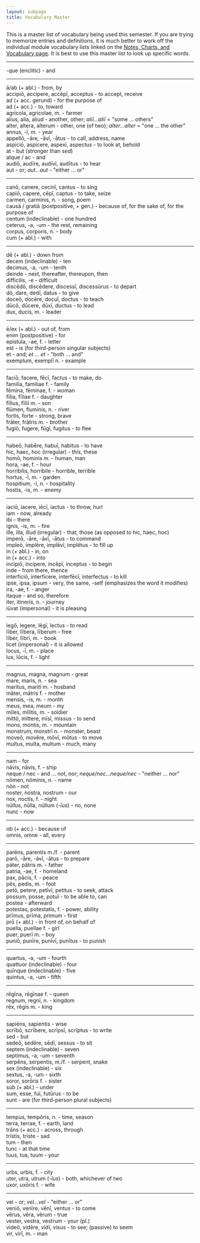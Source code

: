 ```yaml
---
layout: subpage
title: Vocabulary Master
---
```


This is a master list of vocabulary being used this semester. If you are trying to memorize entries and definitions, it is much better to work off the individual module vocabulary lists linked on the [Notes, Charts, and Vocabulary page](https://dlibatique.github.io/LATN101-F19/notes-charts-and-vocab). It is best to use this master list to look up specific words.

***

-que (enclitic) - and  

***

ā/ab (+ abl.) - from, by  
accipiō, accipere, accēpī, acceptus - to accept, receive  
ad (+ acc. gerund) - for the purpose of  
ad (+ acc.) - to, toward  
agricola, agricolae, m. - farmer  
alius, alia, aliud - another, other; *aliī...aliī* = "some ... others"  
alter, altera, alterum - other, one (of two); *alter...alter* = "one ... the other"  
annus, -ī, m. - year  
appellō, -āre, -āvī, -ātus - to call, address, name  
aspiciō, aspicere, aspexī, aspectus - to look at, behold  
at - but (stronger than *sed*)  
atque / ac - and  
audiō, audīre, audīvī, audītus - to hear  
aut - or; *aut...aut* - "either ... or"  

***


canō, canere, cecinī, cantus - to sing  
capiō, capere, cēpī, captus - to take, seize  
carmen, carminis, n. - song, poem  
causā / gratiā (postpositive, + gen.) - because of, for the sake of, for the purpose of  
centum (indeclinable) - one hundred  
ceterus, -a, -um - the rest, remaining  
corpus, corporis, n. - body  
cum (+ abl.) - with  

***

dē (+ abl.) - down from  
decem (indeclinable) - ten  
decimus, -a, -um - tenth  
deinde - next, thereafter, thereupon, then  
difficilis, -e - difficult  
discēdō, discēdere, discessī, discessūrus - to depart  
dō, dare, dedī, datus - to give  
doceō, docēre, docuī, doctus - to teach  
dūcō, dūcere, dūxī, ductus - to lead  
dux, ducis, m. - leader  

***


ē/ex (+ abl.) - out of, from  
enim (postpositive) - for  
epistula, -ae, f. - letter  
est - is (for third-person singular subjects)  
et - and; *et ... et* - "both ... and"  
exemplum, exemplī n. - example  

***


faciō, facere, fēcī, factus - to make, do  
familia, familiae f. - family  
fēmina, fēminae, f. - woman  
fīlia, fīliae f. - daughter  
fīlius, fīliī m. - son  
flūmen, fluminis, n. - river  
fortis, forte - strong, brave  
frāter, frātris m. - brother  
fugiō, fugere, fūgī, fugitus - to flee  

***


habeō, habēre, habuī, habitus - to have  
hic, haec, hoc (irregular) - this, these  
homō, hominis m. - human, man  
hora, -ae, f. - hour  
horribilis, horribile - horrible, terrible  
hortus, -ī, m. - garden  
hospitium, -ī, n. - hospitality  
hostis, -is, m. - enemy  

***


iaciō, iacere, iēcī, iactus - to throw, hurl  
iam - now, already  
ibi - there  
ignis, -is, m. - fire  
ille, illa, illud (irregular) - that, those (as opposed to hic, haec, hoc)  
imperō, -āre, -āvī, -ātus - to command  
impleō, implēre, implēvī, implētus - to fill up  
in (+ abl.) - in, on  
in (+ acc.) - into  
incipiō, incipere, incēpī, inceptus - to begin  
inde - from there, thence  
interficiō, interficere, interfēcī, interfectus - to kill  
ipse, ipsa, ipsum - very, the same, -self (emphasizes the word it modifies)  
ira, -ae, f. - anger  
itaque - and so, therefore  
iter, itineris, n. - journey  
iūvat (impersonal) - it is pleasing  

***


legō, legere, lēgī, lectus - to read  
līber, lībera, līberum - free  
līber, lībrī, m. - book  
licet (impersonal) - it is allowed  
locus, -ī, m. - place  
lux, lūcis, f. - light  

***


magnus, magna, magnum - great  
mare, maris, n. - sea  
maritus, maritī m. - husband  
māter, mātris f. - mother  
mensis, -is, m. - month  
meus, mea, meum - my  
mīles, mīlitis, m. - soldier  
mittō, mittere, mīsī, missus - to send  
mons, montis, m. - mountain  
monstrum, monstrī n. - monster, beast  
moveō, movēre, mōvī, mōtus - to move  
multus, multa, multum - much, many  

***


nam - for  
nāvis, nāvis, f. - ship  
neque / nec - and ... not, nor; *neque/nec...neque/nec* - "neither ... nor"  
nōmen, nōminis, n. - name  
nōn - not  
noster, nostra, nostrum - our  
nox, noctis, f. - night  
nūllus, nūlla, nūllum (*-īus*) - no, none  
nunc - now  

***


ob (+ acc.) - because of  
omnis, omne - all, every  

***


parēns, parentis m./f. - parent  
parō, -āre, -āvī, -ātus - to prepare  
pāter, pātris m. - father  
patria, -ae, f. - homeland  
pax, pācis, f. - peace  
pēs, pedis, m. - foot  
petō, petere, petīvī, petitus - to seek, attack  
possum, posse, potuī - to be able to, can  
postea - afterward  
potestas, potestatis, f. - power, ability  
prīmus, prīma, primum - first  
prō (+ abl.) - in front of, on behalf of  
puella, puellae f. - girl  
puer, puerī m. - boy  
puniō, punīre, punīvī, punītus - to punish  

***


quartus, -a, -um - fourth  
quattuor (indeclinable) - four  
quīnque (indeclinable) - five  
quintus, -a, -um - fifth  

***


rēgīna, rēgīnae f. - queen  
regnum, regnī, n. - kingdom  
rēx, rēgis m. - king  

***


sapiēns, sapientis - wise  
scrībō, scrībere, scrīpsī, scrīptus - to write  
sed - but  
sedeō, sedēre, sēdī, sessus - to sit  
septem (indeclinable) - seven  
septimus, -a, -um - seventh  
serpēns, serpentis, m./f. - serpent, snake  
sex (indeclinable) - six  
sextus, -a, -um - sixth  
soror, sorōris f. - sister  
sub (+ abl.) - under  
sum, esse, fuī, futūrus - to be  
sunt - are (for third-person plural subjects)  

***


tempus, tempōris, n. - time, season  
terra, terrae, f. - earth, land  
trāns (+ acc.) - across, through  
trīstis, trīste - sad  
tum - then  
tunc - at that time  
tuus, tua, tuum - your  

***


urbs, urbis, f. - city  
uter, utra, utrum (*-īus*) - both, whichever of two  
uxor, uxōris f. - wife  

***


vel - or; *vel...vel* - "either ... or"  
veniō, venīre, vēnī, ventus - to come  
vērus, vēra, vērum - true  
vester, vestra, vestrum - your (pl.)  
videō, vidēre, vīdī, visus - to see; (passive) to seem  
vir, virī, m. - man  
